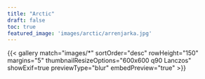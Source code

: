 ```yaml
---
title: "Arctic"
draft: false
toc: true
featured_image: 'images/arctic/arrenjarka.jpg'
---
```





{{< gallery match="images/*" sortOrder="desc" rowHeight="150" margins="5" thumbnailResizeOptions="600x600 q90 Lanczos" showExif=true previewType="blur" embedPreview="true" >}}